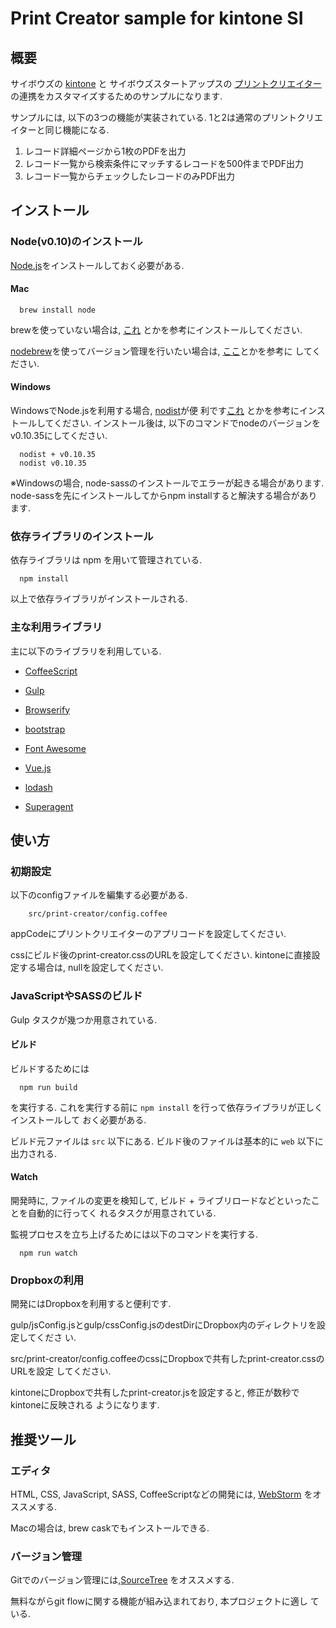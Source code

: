 Print Creator sample for kintone SI
===================

概要
------------

サイボウズの [kintone](https://kintone.cybozu.com/jp/) と
サイボウズスタートアップスの [プリントクリエイター](https://pc.kintoneapp.com/)
の連携をカスタマイズするためのサンプルになります.

サンプルには, 以下の3つの機能が実装されている.
1と2は通常のプリントクリエイターと同じ機能になる.

1. レコード詳細ページから1枚のPDFを出力
2. レコード一覧から検索条件にマッチするレコードを500件までPDF出力
3. レコード一覧からチェックしたレコードのみPDF出力

インストール
------------

### Node(v0.10)のインストール

[Node.js](http://nodejs.org/)をインストールしておく必要がある.

#### Mac

``` {.bash}
  brew install node
```

brewを使っていない場合は, [これ](http://qiita.com/is0me/items/475fdbc4d770534f9ef1)
とかを参考にインストールしてください.

[nodebrew](https://github.com/hokaccha/nodebrew)を使ってバージョン管理を行いたい場合は,
[ここ](http://qiita.com/Kackey/items/b41b11bcf1c0b0d76149#mac%E7%B7%A8)とかを参考に
してください.

#### Windows

WindowsでNode.jsを利用する場合, [nodist](https://github.com/marcelklehr/nodist)が便
利です[これ](http://qiita.com/Kackey/items/b41b11bcf1c0b0d76149#windows%E7%B7%A8)
とかを参考にインストールしてください.
インストール後は, 以下のコマンドでnodeのバージョンをv0.10.35にしてください.

``` {.bash}
  nodist + v0.10.35
  nodist v0.10.35
```

※Windowsの場合, node-sassのインストールでエラーが起きる場合があります.
node-sassを先にインストールしてからnpm installすると解決する場合があります.

### 依存ライブラリのインストール

依存ライブラリは npm を用いて管理されている.

``` {.bash}
  npm install
```

以上で依存ライブラリがインストールされる.


### 主な利用ライブラリ

主に以下のライブラリを利用している.

- [CoffeeScript](http://coffeescript.org/)
- [Gulp](http://gulpjs.com/)
- [Browserify](http://browserify.org/)

- [bootstrap](http://getbootstrap.com)
- [Font Awesome](http://fontawesome.io/)
- [Vue.js](http://vuejs.org/)
- [lodash](https://lodash.com/)
- [Superagent](http://visionmedia.github.io/superagent/)


使い方
------------

### 初期設定

以下のconfigファイルを編集する必要がある.

```
    src/print-creator/config.coffee
```

appCodeにプリントクリエイターのアプリコードを設定してください.

cssにビルド後のprint-creator.cssのURLを設定してください.
kintoneに直接設定する場合は, nullを設定してください.

### JavaScriptやSASSのビルド

Gulp タスクが幾つか用意されている.

#### ビルド

ビルドするためには

``` {.bash}
  npm run build
```

を実行する. これを実行する前に `npm install` を行って依存ライブラリが正しくインストールして
おく必要がある.

ビルド元ファイルは `src` 以下にある. ビルド後のファイルは基本的に `web` 以下に出力される.

#### Watch

開発時に, ファイルの変更を検知して, ビルド + ライブリロードなどといったことを自動的に行ってく
れるタスクが用意されている.

監視プロセスを立ち上げるためには以下のコマンドを実行する.

``` {.bash}
  npm run watch
```

### Dropboxの利用

開発にはDropboxを利用すると便利です.

gulp/jsConfig.jsとgulp/cssConfig.jsのdestDirにDropbox内のディレクトリを設定してくださ
い.

src/print-creator/config.coffeeのcssにDropboxで共有したprint-creator.cssのURLを設定
してください.

kintoneにDropboxで共有したprint-creator.jsを設定すると, 修正が数秒でkintoneに反映される
ようになります.

推奨ツール
------------

### エディタ

HTML, CSS, JavaScript, SASS, CoffeeScriptなどの開発には,
[WebStorm](https://www.jetbrains.com/webstorm/)
をオススメする.

Macの場合は, brew caskでもインストールできる.

### バージョン管理

Gitでのバージョン管理には,[SourceTree](http://sourcetreeapp.com/)
をオススメする.

無料ながらgit flowに関する機能が組み込まれており, 本プロジェクトに適し
ている.
